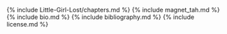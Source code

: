 {% include Little-Girl-Lost/chapters.md %}
{% include magnet_tah.md %}
{% include bio.md %}
{% include bibliography.md %}
{% include license.md %}
